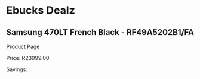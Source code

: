 
# Ebucks Dealz
## Samsung 470LT French Black - RF49A5202B1/FA
[Product Page](https://www.ebucks.com/web/shop/productSelected.do?prodId=1209725267&catId=704986856)

Price: R23999.00

Savings: 


	
